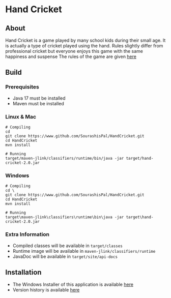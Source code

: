 # Hand Cricket

## About
Hand Cricket is a game played by many school kids during their small age. It is actually a type of cricket played using the hand. Rules slightly differ from professional cricket but everyone enjoys this game with the same happiness and suspense
The rules of the game are given [here](src/main/resources/rules.txt)

## Build

### Prerequisites
- Java 17 must be installed
- Maven must be installed

### Linux & Mac
```
# Compiling
cd
git clone https://www.github.com/SourashisPal/HandCricket.git
cd HandCricket
mvn install

# Running
target/maven-jlink/classifiers/runtime/bin/java -jar target/hand-cricket-2.0.jar 
```

### Windows
```
# Compiling
cd \
git clone https://www.github.com/SourashisPal/HandCricket.git
cd HandCricket
mvn install

# Running
target\maven-jlink\classifiers\runtime\bin\java -jar target\hand-cricket-2.0.jar
```

### Extra Information
- Compiled classes will be available in `target/classes`
- Runtime image will be available in `maven-jlink/classifiers/runtime`
- JavaDoc will be available in `target/site/api-docs`

## Installation

- The Windows Installer of this application is available [here](https://sourashispal.github.io/downloads/hand-cricket)
- Version history is available [here](https://sourashispal.github.io/downloads/hand-cricket/version-history.html)
